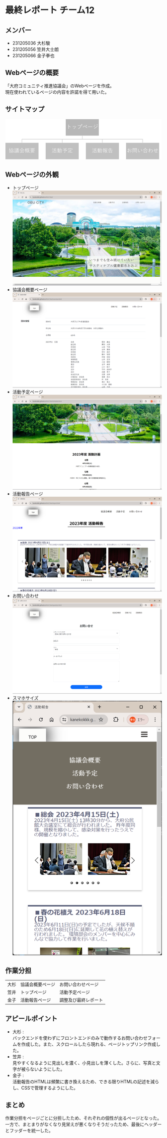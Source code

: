 # 最終レポート チーム12
## メンバー
- 231205036 大杉駿
- 231205056 笠井大士朗
- 231205066 金子拳也

## Webページの概要
「大府コミュニティ推進協議会」のWebページを作成。  
現在使われているページの内容を許諾を得て用いた。

## サイトマップ
![サイトマップ](images/sitemap.png)

## Webページの外観
- トップページ
![トップページ](images/index.png)
- 協議会概要ページ
![協議会概要](images/overview.png)
- 活動予定ページ
![活動予定](images/schedule.png)
- 活動報告ページ
![活動報告](images/report.png)
- お問い合わせ
![お問い合わせ](images/question.png)
- スマホサイズ
![mini](images/mini.png)

## 作業分担
|      |                |                      | 
| ---- | -------------- | -------------------- | 
| 大杉 | 協議会概要ページ | お問い合わせページ　 | 
| 笠井 | トップページ   | 活動予定ページ       | 
| 金子 | 活動報告ページ | 調整及び最終レポート | 

## アピールポイント
- 大杉 :  
バックエンドを使わずにフロントエンドのみで動作するお問い合わせフォームを作成した。また、スクロールしたら現れる、ページトップリンク作成した。
- 笠井 :  
見やすくなるように見出しを濃く、小見出しを薄くした。さらに、写真と文字が被らないようにした。
- 金子 :  
活動報告のHTMLは頻繁に書き換えるため、できる限りHTMLの記述を減らし、CSSで管理するようにした。
## まとめ
作業分担をページごとに分担したため、それぞれの個性が出るページとなった。一方で、まとまりがなくなり見栄えが悪くなりそうだったため、最後にヘッダーとフッダーを統一した。